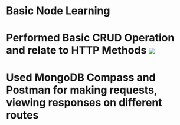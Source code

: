 # Basic Node Learning
# Performed Basic CRUD Operation and relate to HTTP Methods <img src="https://miro.medium.com/v2/resize:fit:1400/format:webp/1*pJRJgw1Vj-1MjhtQFZAZRA.png" />
# Used MongoDB Compass and Postman for making requests, viewing responses on different routes

